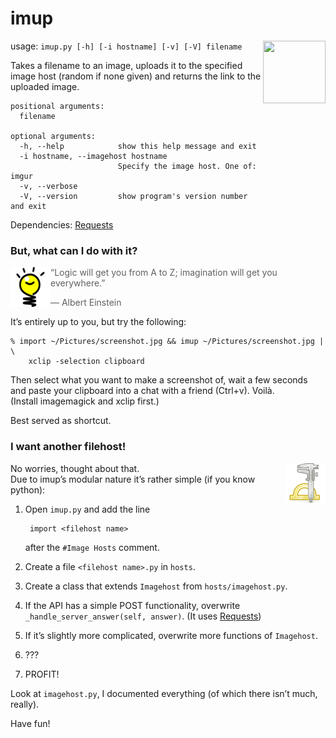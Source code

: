 imup
====

<img src="img/emplem-symbolic-link.png"
 align="right" width="100" height="100"  />

usage: `imup.py [-h] [-i hostname] [-v] [-V] filename`

Takes a filename to an image, uploads it to the specified image host (random
if none given) and returns the link to the uploaded image.

    positional arguments:
      filename

    optional arguments:
      -h, --help            show this help message and exit
      -i hostname, --imagehost hostname
                            Specify the image host. One of: imgur
      -v, --verbose
      -V, --version         show program's version number and exit

Dependencies: [Requests](http://docs.python-requests.org/en/latest/)


### But, what can I do with it?

<img src="img/light_bulb.png"
 align="left" />

>  “Logic will get you from A to Z; imagination will get you everywhere.”
> 
>  — Albert Einstein

It’s entirely up to you, but try the following:

    % import ~/Pictures/screenshot.jpg && imup ~/Pictures/screenshot.jpg | \
        xclip -selection clipboard

Then select what you want to make a screenshot of, wait a few seconds and paste 
your clipboard into a chat with a friend (Ctrl+v). Voilà.  
(Install imagemagick and xclip first.)

Best served as shortcut.


### I want another filehost!

<img src="img/applications-engineering-2.png"
 align="right" />
 
No worries, thought about that.  
Due to imup’s modular nature it’s rather simple (if you know python):

1. Open `imup.py` and add the line

        import <filehost name>

   after the `#Image Hosts` comment.

2. Create a file `<filehost name>.py` in `hosts`.
3. Create a class that extends `Imagehost` from `hosts/imagehost.py`.
4. If the API has a simple POST functionality, overwrite 
   `_handle_server_answer(self, answer)`. (It uses 
[Requests](http://docs.python-requests.org/en/latest/))
5. If it’s slightly more complicated, overwrite more functions of `Imagehost`.
6. ???
7. PROFIT!

Look at `imagehost.py`, I documented everything (of which there isn’t much, 
really).

Have fun!
